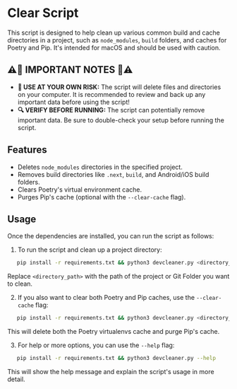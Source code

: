 # Clear Script

This script is designed to help clean up various common build and cache directories in a project, such as `node_modules`, `build` folders, and caches for Poetry and Pip. It's intended for macOS and should be used with caution.

## ⚠️🚨 IMPORTANT NOTES 🚨⚠️

- **🚨 USE AT YOUR OWN RISK:** The script will delete files and directories on your computer. It is recommended to review and back up any important data before using the script!
- **🔍 VERIFY BEFORE RUNNING:** The script can potentially remove important data. Be sure to double-check your setup before running the script.



## Features

- Deletes `node_modules` directories in the specified project.
- Removes build directories like `.next`, `build`, and Android/iOS build folders.
- Clears Poetry's virtual environment cache.
- Purges Pip's cache (optional with the `--clear-cache` flag).

## Usage

Once the dependencies are installed, you can run the script as follows:

1. To run the script and clean up a project directory:
```bash
   pip install -r requirements.txt && python3 devcleaner.py <directory_path>
```
   Replace `<directory_path>` with the path of the project or Git Folder you want to clean.

2. If you also want to clear both Poetry and Pip caches, use the `--clear-cache` flag:
```bash
   pip install -r requirements.txt && python3 devcleaner.py <directory_path> --clear-cache
```
   This will delete both the Poetry virtualenvs cache and purge Pip's cache.

3. For help or more options, you can use the `--help` flag:
```bash
   pip install -r requirements.txt && python3 devcleaner.py --help
```
   This will show the help message and explain the script's usage in more detail.

